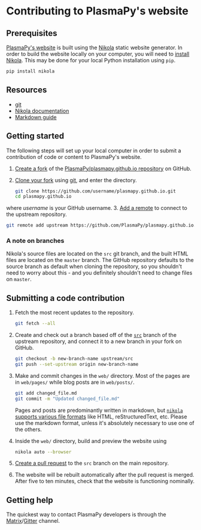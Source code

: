 # Contributing to PlasmaPy's website

## Prerequisites

[PlasmaPy's website](https://www.plasmapy.org) is built using the 
[Nikola](https://getnikola.com/) static website generator.  In order to build 
the website locally on your computer, you will need to [install 
Nikola](https://getnikola.com/getting-started.html#install).  This may 
be done for your local Python installation using `pip`.
   
```bash
pip install nikola
```

## Resources

 - [git](https://git-scm.com/)
 - [Nikola documentation](https://getnikola.com/documentation.html)
 - [Markdown guide](https://www.markdownguide.org/)

## Getting started

The following steps will set up your local computer in order to submit a
contribution of code or content to PlasmaPy's website.

1. [Create a fork](https://help.github.com/en/github/getting-started-with-github/fork-a-repo) of the [PlasmaPy/plasmapy.github.io repository](https://github.com/PlasmaPy/plasmapy.github.io) on GitHub. 

2. [Clone your fork](https://help.github.com/en/github/getting-started-with-github/fork-a-repo#step-2-create-a-local-clone-of-your-fork) using [git](https://git-scm.com/), and enter the directory.

   ```bash
   git clone https://github.com/username/plasmapy.github.io.git  
   cd plasmapy.github.io
   ```

where *username* is your GitHub username.
3. [Add a remote](https://help.github.com/en/github/using-git/adding-a-remote)
   to connect to the upstream repository.
   
   ```bash
   git remote add upstream https://github.com/PlasmaPy/plasmapy.github.io.git
   ```

### A note on branches

Nikola's source files are located on the `src` git branch, and the built HTML files are located on the `master` branch. The GitHub repository defaults to the source branch as default when cloning the repository, so you shouldn't need to worry about this - and you definitely shouldn't need to change files on `master`.
## Submitting a code contribution

1. Fetch the most recent updates to the repository. 

    ```bash
    git fetch --all
    ```
   
2. Create and check out a branch based off of the 
   [`src`](https://github.com/PlasmaPy/plasmapy.github.io/tree/src)
   branch of the upstream repository, and connect it to a new branch
   in your fork on GitHub.

   ```bash
   git checkout -b new-branch-name upstream/src
   git push --set-upstream origin new-branch-name
   ```  

3. Make and commit changes in the `web/` directory.  Most of the pages
   are in `web/pages/` while blog posts are in `web/posts/`.

   ```bash
   git add changed_file.md
   git commit -m "Updated changed_file.md"
   ```

   Pages and posts are predominantly written in markdown, but [`nikola` supports various file formats](https://getnikola.com/handbook.html#supported-input-formats) like HTML, reStructuredText, etc.  Please use the markdown format, unless it's absolutely necessary to use one of the others.

4. Inside the `web/` directory, build and preview the website using

   ```bash
   nikola auto --browser
   
6. [Create a pull request](https://help.github.com/en/github/collaborating-with-issues-and-pull-requests/creating-a-pull-request) 
   to the `src` branch on the main repository.
   
7. The website will be rebuilt automatically after the pull request is merged. 
   After five to ten minutes, check that the website is functioning nominally.
   
## Getting help

The quickest way to contact PlasmaPy developers is through the 
[Matrix](https://riot.im/app/#/room/#plasmapy:openastronomy.org)/[Gitter](https://gitter.im/PlasmaPy/Lobby)
channel.  
